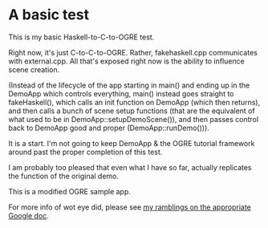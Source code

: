 <h1>A basic test</h1>

This is my basic Haskell-to-C-to-OGRE test.

Right now, it's just C-to-C-to-OGRE.  Rather, fakehaskell.cpp communicates with external.cpp.  All that's exposed right now is the ability to influence scene creation.

(Instead of the lifecycle of the app starting in main() and ending up in the DemoApp which controls everything, main() instead goes straight to fakeHaskell(), which calls an init function on DemoApp (which then returns), and then calls a bunch of scene setup functions (that are the equivalent of what used to be in DemoApp::setupDemoScene()), and then passes control back to DemoApp good and proper (DemoApp::runDemo())).

It is a start.  I'm not going to keep DemoApp & the OGRE tutorial framework around past the proper completion of this test.

I am probably too pleased that even what I have so far, actually replicates the function of the original demo.

This is a modified OGRE sample app.

For more info of wot eye did, please see [my ramblings on the appropriate Google doc](https://docs.google.com/document/d/1Vg27KyF8dt1ozbSYOAJ6LzdBWD8ou1vmGP4nW_lPGWM/edit).
